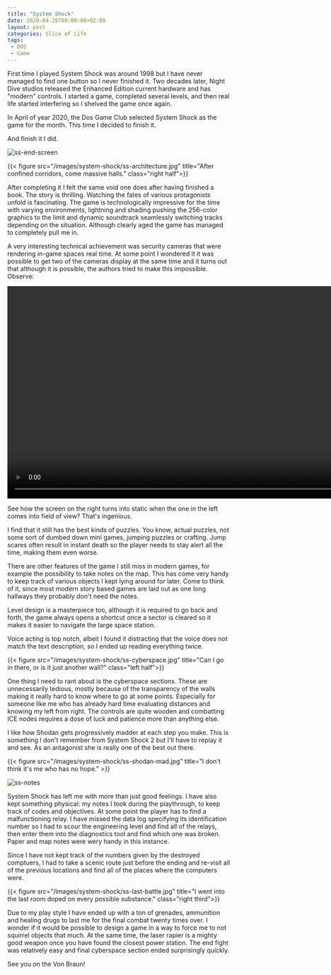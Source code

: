 ```yaml
---
title: "System Shock"
date: 2020-04-28T08:00:00+02:00
layout: post
categories: Slice of Life
tags:
 - DOS
 - Game
---
```


First time I played System Shock was around 1998 but I have never managed to find one button so I never finished it. Two decades later, Night Dive studios released the Enhanced Edition current hardware and has "modern" controls. I started a game, completed several levels, and then real life started interfering so I shelved the game once again.

In April of year 2020, the Dos Game Club selected System Shock as the game for the month. This time I decided to finish it.

And finish it I did.

![ss-end-screen]

{{< figure src="/images/system-shock/ss-architecture.jpg" title="After confined corridors, come massive halls." class="right half">}}

After completing it I felt the same void one does after having finished a book. The story is thrilling. Watching the fates of various protagonists unfold is fascinating. The game is technologically impressive for the time with varying environments, lightning and shading pushing the 256-color graphics to the limit and dynamic soundtrack seamlessly switching tracks depending on the situation. Although clearly aged the game has managed to completely pull me in.

<c-clear/>

A very interesting technical achievement was security cameras that were rendering in-game spaces real time. At some point I wondered it it was possible to get two of the cameras display at the same time and it turns out that although it is possible, the authors tried to make this impossible. Observe:

<video autoplay loop width="960">
  <source src="/images/system-shock/ss-cameras-switch.mp4" type="video/mp4">
</video>

See how the screen on the right turns into static when the one in the left comes into field of view? That's ingenious.

I find that it still has the best kinds of puzzles. You know, actual puzzles, not some sort of dumbed down mini games, jumping puzzles or crafting. Jump scares often result in instant death so the player needs to stay alert all the time, making them even worse.

There are other features of the game I still miss in modern games, for example the possibility to take notes on the map. This has come very handy to keep track of various objects I kept lying around for later. Come to think of it, since most modern story based games are laid out as one long hallways they probably don't need the notes.

Level design is a masterpiece too, although it is required to go back and forth, the game always opens a shortcut once a sector is cleared so it makes it easier to navigate the large space station. 

Voice acting is top notch, albeit I found it distracting that the voice does not match the text description, so I ended up reading everything twice.

{{< figure src="/images/system-shock/ss-cyberspace.jpg" title="Can I go in there, or is it just another wall?" class="left half">}}

One thing I need to rant about is the cyberspace sections. These are unnecessarily tedious, mostly because of the transparency of the walls making it really hard to know where to go at some points. Especially for someone like me who has already hard time evaluating distances and knowing my left from right. The controls are quite wooden and combatting ICE nodes requires a dose of luck and patience more than anything else.

<c-clear/>

I like how Shodan gets progressively madder at each step you make. This is something I don't remember from System Shock 2 but I'll have to replay it and see. As an antagonist she is really one of the best out there.

{{< figure src="/images/system-shock/ss-shodan-mad.jpg" title="I don't think it's me who has no hope." >}}


![ss-notes]

System Shock has left me with more than just good feelings. I have also kept something physical: my notes I took during the playthrough, to keep track of codes and objectives. At some point the player has to find a malfunctioning relay. I have missed the data log specifying its identification number so I had to scour the engineering level and find all of the relays, then enter them into the diagnostics tool and find which one was broken. Paper and map notes were wery handy in this instance.

Since I have not kept track of the numbers given by the destroyed comptuers, I had to take a scenic route just before the ending and re-visit all of the previous locations and find all of the places where the computers were.

<c-clear/>

{{< figure src="/images/system-shock/ss-last-battle.jpg" title="I went into the last room doped on every possible substance." class="right third">}}

Due to my play style I have ended up with a ton of grenades, ammunition and healing drugs to last me for the final combat twenty times over. I wonder if it would be possible to design a game in a way to force me to not squirrel objects that much. At the same time, the laser rapier is a mighty good weapon once you have found the closest power station. The end fight was relatively easy and final cyberspace section ended surprisingly quickly.

<c-clear/>

See you on the Von Braun!

[ss-end-screen]: /images/system-shock/ss-end-screen.jpg
[ss-notes]: /images/system-shock/ss-notes.jpg#+third+right+margin


